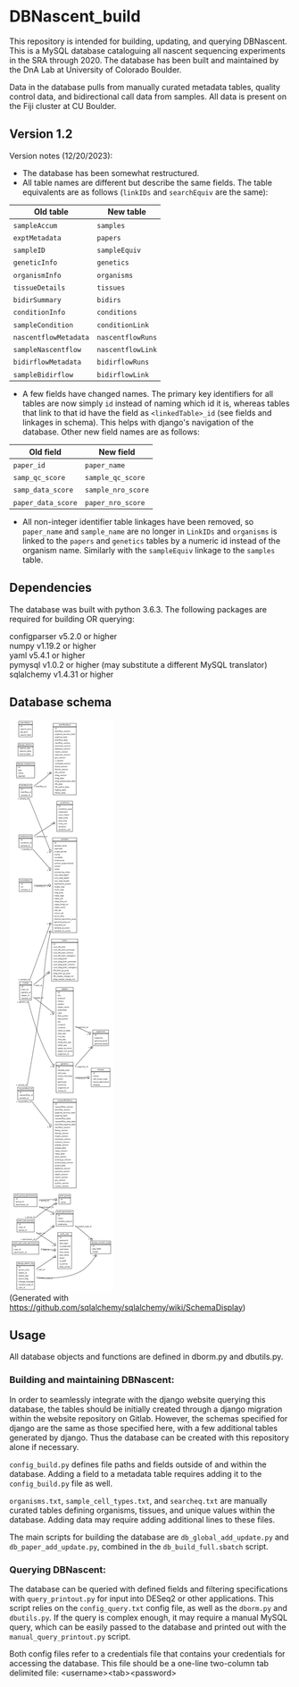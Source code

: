 # DBNascent_build
This repository is intended for building, updating, and querying DBNascent. This is a MySQL database cataloguing all nascent sequencing experiments in the SRA through 2020. The database has been built and maintained by the DnA Lab at University of Colorado Boulder.

Data in the database pulls from manually curated metadata tables, quality control data, and bidirectional call data from samples. All data is present on the Fiji cluster at CU Boulder.

## Version 1.2
Version notes (12/20/2023):
- The database has been somewhat restructured.
- All table names are different but describe the same fields. The table equivalents are as follows (`linkIDs` and `searchEquiv` are the same):

|Old table|New table|
|---------|---------|
|`sampleAccum`|`samples`|
|`exptMetadata`|`papers`|
|`sampleID`|`sampleEquiv`|
|`geneticInfo`|`genetics`|
|`organismInfo`|`organisms`|
|`tissueDetails`|`tissues`|
|`bidirSummary`|`bidirs`|
|`conditionInfo`|`conditions`|
|`sampleCondition`|`conditionLink`|
|`nascentflowMetadata`|`nascentflowRuns`|
|`sampleNascentflow`|`nascentflowLink`|
|`bidirflowMetadata`|`bidirflowRuns`|
|`sampleBidirflow`|`bidirflowLink`|

- A few fields have changed names. The primary key identifiers for all tables are now simply `id` instead of naming which id it is, whereas tables that link to that id have the field as `<linkedTable>_id` (see fields and linkages in schema). This helps with django's navigation of the database. Other new field names are as follows:

|Old field|New field|
|---------|---------|
|`paper_id`|`paper_name`|
|`samp_qc_score`|`sample_qc_score`|
|`samp_data_score`|`sample_nro_score`|
|`paper_data_score`|`paper_nro_score`|

- All non-integer identifier table linkages have been removed, so `paper_name` and `sample_name` are no longer in `LinkIDs` and `organisms` is linked to the `papers` and `genetics` tables by a numeric id instead of the organism name. Similarly with the `sampleEquiv` linkage to the `samples` table.

## Dependencies
The database was built with python 3.6.3. The following packages are required for building OR querying:

configparser	v5.2.0 or higher<br>
numpy		v1.19.2 or higher<br>
yaml		v5.4.1 or higher<br>
pymysql		v1.0.2 or higher (may substitute a different MySQL translator)<br>
sqlalchemy	v1.4.31 or higher<br>

## Database schema
![DBNascent database schema](./dbschema.png)<br>
(Generated with https://github.com/sqlalchemy/sqlalchemy/wiki/SchemaDisplay)

## Usage
All database objects and functions are defined in dborm.py and dbutils.py.

### Building and maintaining DBNascent:
In order to seamlessly integrate with the django website querying this database, the tables should be initially created through a django migration within the website repository on Gitlab. However, the schemas specified for django are the same as those specified here, with a few additional tables generated by django. Thus the database can be created with this repository alone if necessary.

`config_build.py` defines file paths and fields outside of and within the database. Adding a field to a metadata table requires adding it to the `config_build.py` file as well.

`organisms.txt`, `sample_cell_types.txt`, and `searcheq.txt` are manually curated tables defining organisms, tissues, and unique values within the database. Adding data may require adding additional lines to these files.

The main scripts for building the database are `db_global_add_update.py` and `db_paper_add_update.py`, combined in the `db_build_full.sbatch` script.

### Querying DBNascent:
The database can be queried with defined fields and filtering specifications with `query_printout.py` for input into DESeq2 or other applications. This script relies on the `config_query.txt` config file, as well as the `dborm.py` and `dbutils.py`. If the query is complex enough, it may require a manual MySQL query, which can be easily passed to the database and printed out with the `manual_query_printout.py` script.

Both config files refer to a credentials file that contains your credentials for accessing the database. This file should be a one-line two-column tab delimited file:
\<username\>\<tab\>\<password\>

